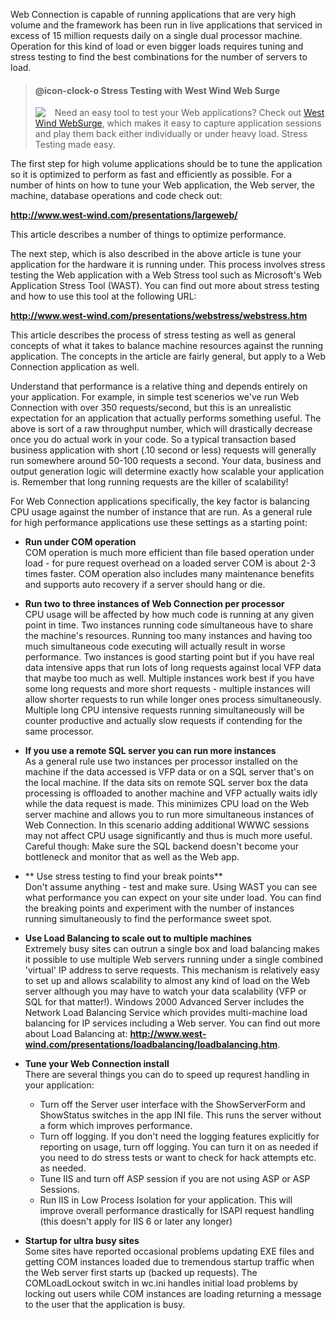﻿Web Connection is capable of running applications that are very high volume and the framework has been run in live applications that serviced in excess of 15 million requests daily on a single dual processor machine. Operation for this kind of load or even bigger loads requires tuning and stress testing to find the best combinations for the number of servers to load.



> #### @icon-clock-o Stress Testing with West Wind Web Surge
> <img src="http://websurge.west-wind.com/images/WebSurgeIcon.png" style="float: left; margin-right: 15px;" /> Need an easy tool to test your Web applications? Check out <a href="http://websurge.west-wind.com/" target="top">West Wind WebSurge</a>, which makes it easy to capture application sessions and play them back either individually or under heavy load. Stress Testing made easy.

The first step for high volume applications should be to tune the application so it is optimized to perform as fast and efficiently as possible. For a number of hints on how to tune your Web application, the Web server, the machine, database operations and code check out:

**<a href="http://www.west-wind.com/presentations/largeweb/" target="top">http://www.west-wind.com/presentations/largeweb/</a>**  

This article describes a number of things to optimize performance.

The next step, which is also described in the above article is tune your application for the hardware it is running under. This process involves stress testing the Web application with a Web Stress tool such as Microsoft's Web Application Stress Tool (WAST). You can find out more about stress testing and how to use this tool at the following URL:

**<a href="http://www.west-wind.com/presentations/webstress/webstress.htm" target="top">http://www.west-wind.com/presentations/webstress/webstress.htm</a>**  

This article describes the process of stress testing as well as general concepts of what it takes to balance machine resources against the running application. The concepts in the article are fairly general, but apply to a Web Connection application as well.

Understand that performance is a relative thing and depends entirely on your application. For example, in simple test scenerios we've run Web Connection with over 350 requests/second, but this is an unrealistic expectation for an application that actually performs something useful. The above is sort of a raw throughput number, which will drastically decrease once you do actual work in your code. So a typical transaction based business application with short (.10 second or less) requests will generally run somewhere around 50-100 requests a second. Your data, business and output generation logic will determine exactly how scalable your application is. Remember that long running requests are the killer of scalability!

For Web Connection applications specifically, the key factor is balancing CPU usage against the number of instance that are run. As a general rule for high performance applications use these settings as a starting point:

* **Run under COM operation**  
COM operation is much more efficient than file based operation under load - for pure request overhead on a loaded server COM is about 2-3 times faster. COM operation also includes many maintenance benefits and supports auto recovery if a server should hang or die.

* **Run two to three instances of Web Connection per processor**  
CPU usage will be affected by how much code is running at any given point in time. Two instances running code simultaneous have to share the machine's resources. Running too many instances and having too much simultaneous code executing will actually result in worse performance. Two instances is good starting point but if you have real data intensive apps that run lots of long requests against local VFP data that maybe too much as well. Multiple instances work best if you have some long requests and more short requests - multiple instances will allow shorter requests to run while longer ones process simultaneously. Multiple long CPU intensive requests running simultaneously will be counter productive and actually slow requests if contending for the same processor.

* **If you use a remote SQL server you can run more instances**  
As a general rule use two instances per processor installed on the machine if the data accessed is VFP data or on  a SQL server that's on the local machine. If the data sits on remote SQL server box the data processing is offloaded to another machine and VFP actually waits idly while the data request is made. This minimizes CPU load on the Web server machine and allows you to run more simultaneous instances of Web Connection. In this scenario adding additional WWWC sessions may not affect CPU usage significantly and thus is much more useful. Careful though: Make sure the SQL backend doesn't become your bottleneck and monitor that as well as the Web app.

* ** Use stress testing to find your break points**  
Don't assume anything - test and make sure. Using WAST you can see what performance you can expect on your site under load. You can find the breaking points and experiment with the number of instances running simultaneously to find the performance sweet spot.

* **Use Load Balancing to scale out to multiple machines**  
Extremely busy sites can outrun a single box and load balancing makes it possible to use multiple Web servers running under a single combined 'virtual' IP address to serve requests. This mechanism is relatively easy to set up and allows scalability to almost any kind of load on the Web server although you may have to watch your data scalability (VFP or SQL for that matter!). Windows 2000 Advanced Server includes the Network Load Balancing Service which provides multi-machine load balancing for IP services including a Web server. You can find out more about Load Balancing at: **<a href="http://www.west-wind.com/presentations/loadbalancing/loadbalancing.htm" target="top">http://www.west-wind.com/presentations/loadbalancing/loadbalancing.htm</a>**.

* **Tune your Web Connection install**  
There are several things you can do to speed up requrest handling in your application:
  * Turn off the Server user interface with the ShowServerForm and ShowStatus switches in the app INI file. This runs the server without a form which improves performance.
  * Turn off logging. If you don't need the logging features explicitly for reporting on usage, turn off logging. You can turn it on as needed if you need to do stress tests or want to check for hack attempts etc. as needed. 
  * Tune IIS and turn off ASP session if you are not using ASP or ASP Sessions.
  * Run IIS in Low Process Isolation for your application. This will improve overall performance drastically for ISAPI request handling (this doesn't apply for IIS 6 or later any longer)

* **Startup for ultra busy sites**  
Some sites have reported occasional problems updating EXE files and getting COM instances loaded due to tremendous startup traffic when the Web server first starts up (backed up requests). The COMLoadLockout switch in wc.ini handles initial load problems by locking out users while COM instances are loading returning a message to the user that the application is busy.
